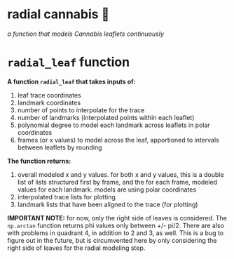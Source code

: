 # radial cannabis 🍁
*a function that models Cannabis leaflets continuously*

# `radial_leaf` function

**A function `radial_leaf` that takes inputs of:**

1. leaf trace coordinates
2. landmark coordinates
3. number of points to interpolate for the trace
4. number of landmarks (interpolated points within each leaflet)
5. polynomial degree to model each landmark across leaflets in polar coordinates
6. frames (or x values) to model across the leaf, apportioned to intervals between leaflets by rounding

**The function returns:**

1. overall modeled x and y values. for both x and y values, this is a double list of lists structured first by frame, and the for each frame, modeled values for each landmark. models are using polar coordinates
2. interpolated trace lists for plotting
3. landmark lists that have been aligned to the trace (for plotting)

**IMPORTANT NOTE:** for now, only the right side of leaves is considered. The `np.arctan` function returns phi values only between +/- pi/2. There are also with problems in quadrant 4, in addition to 2 and 3, as well. This is a bug to figure out in the future, but is circumvented here by only considering the right side of leaves for the radial modeling step.
